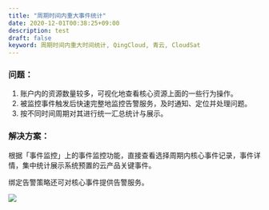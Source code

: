 ```yaml
---
title: "周期时间内重大事件统计"
date: 2020-12-01T00:38:25+09:00
description: test
draft: false
keyword: 周期时间内重大时间统计, QingCloud, 青云, CloudSat
---
```



### 问题：

1. 账户内的资源数量较多，可视化地查看核心资源上面的一些行为操作。
2. 被监控事件触发后快速完整地监控告警服务，及时通知、定位并处理问题。
3. 按不同时间周期对其进行统一汇总统计与展示。


### 解决方案：

根据「事件监控」上的事件监控功能，直接查看选择周期内核心事件记录，事件详情，集中统计展示系统预置的云产品关键事件。

绑定告警策略还可对核心事件提供告警服务。

![](../best-practices.assets/20201205155532.png)

